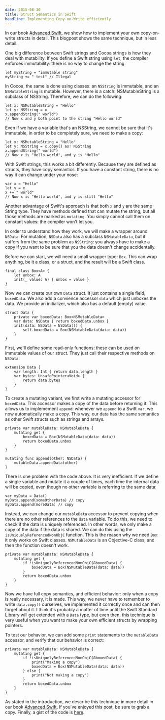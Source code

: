 ```yaml
---
date: 2015-08-30
title: Struct Semantics in Swift
headline: Implementing Copy-on-Write efficiently
---
```



In our book [Advanced Swift](https://www.objc.io/books/advanced-swift/), we show how to implement your own copy-on-write structs in detail. This blogpost shows the same technique, but in less detail.

One big difference between Swift strings and Cocoa strings is how they deal with mutability. If you define a Swift string using `let`, the compiler enforces immutability: there is no way to change the string:

    let myString = "immutable string"
    myString += " test" // Illegal

In Cocoa, the same is done using classes: an `NSString` is immutable, and an `NSMutableString` is mutable. However, there is a catch: NSMutableString is a subclass of NSString. Therefore, we can do the following:

    let x: NSMutableString = "Hello"
    let y: NSString = x
    x.appendString(" world")
    // Now x and y both point to the string "Hello world"

Even if we have a variable that's an NSString, we cannot be sure that it's immutable, in order to be completely sure, we need to make a copy:

    
    let x: NSMutableString = "Hello"
    let y: NSString = x.copy() as! NSString
    x.appendString(" world")
    // Now x is "Hello world", and y is "Hello"

With Swift strings, this works a bit differently. Because they are defined as structs, they have copy semantics. If you have a constant string, there is no way it can change under your nose:

    var x = "Hello"
    let y = x
    x += " world"
    // Now x is "Hello world", and y is still "Hello"

Another advantage of Swift's approach is that both `x` and `y` are the same String type. They have methods defined that can mutate the string, but all those methods are marked as `mutating`. You simply cannot call them on constant values: the compiler won't let you.

In order to understand how they work, we will make a wrapper around `NSData`. For mutation, `NSData` also has a subclass `NSMutableData`, but it suffers from the same problem as `NSString`: you always have to make a copy if you want to be sure that you the data doesn't change accidentally.

Before we can start, we will need a small wrapper type: `Box`. This can wrap anything, be it a class, or a struct, and the result will be a Swift class.

    final class Box<A> {
        let unbox: A
        init(_ value: A) { unbox = value }
    }

Now we can create our own `Data` struct. It just contains a single field, `boxedData`. We also add a convience accessor `data` which just unboxes the data. We provide an initializer, which also has a default (empty) value.

    struct Data {
        private var boxedData: Box<NSMutableData>
        var data: NSData { return boxedData.unbox }
        init(data: NSData = NSData()) {
            self.boxedData = Box(NSMutableData(data: data))
        }
    }

First, we'll define some read-only functions: these can be used on immutable values of our struct. They just call their respective methods on `NSData`:

    extension Data {
        var length: Int { return data.length }
        var bytes: UnsafePointer<Void> {
            return data.bytes
        }
    }

To create a mutating variant, we first write a mutating accessor for `boxedData`. This accessor makes a copy of the data before returning it. This allows us to implemement `append`: whenever we `append` to a Swift `var`, we now automatically make a copy. This way, our data has the same semantics as other Swift structs such as strings and arrays.

    private var mutableData: NSMutableData {
        mutating get {
            boxedData = Box(NSMutableData(data: data))
            return boxedData.unbox
        }
    }
    
    mutating func append(other: NSData) {
        mutableData.appendData(other)
    }

There is one problem with the code above. It is very inefficient. If we define a single variable and mutate it a couple of times, each time the internal data will be copied, even though no other variable is referring to the same data:

    var myData = Data()
    myData.append(someOtherData) // copy
    myData.append(moreData) // copy

Instead, we can change our `mutableData` accessor to prevent copying when there are no other references to the `data` variable. To do this, we need to check if the data is uniquely referenced. In other words, we only make a copy of the data if the data is shared. We can do this using the `isUniquelyReferencedNonObjC` function. This is the reason why we need `Box`: it only works on Swift classes. `NSMutableData` is an Objective-C class, and then the function doesn't work.

    private var mutableData: NSMutableData {
        mutating get {
            if !isUniquelyReferencedNonObjC(&boxedData) {
                boxedData = Box(NSMutableData(data: data))
            }
            return boxedData.unbox
        }
    }

Now we have full copy semantics, and efficient behavior: only when a copy is really necessary, it is made. This way, we never have to remember to write `data.copy()` ourselves, we implemented it correctly once and can then forget about it. I think it's probably a matter of time until the Swift Standard Library will get extended with a `Data` type, but even then, this technique is very useful when you want to make your own efficient structs by wrapping pointers.

To test our behavior, we can add some `print` statements to the `mutableData` accessor, and verify that our behavior is correct:

    private var mutableData: NSMutableData {
        mutating get {
            if !isUniquelyReferencedNonObjC(&boxedData) {
                print("Making a copy")
                boxedData = Box(NSMutableData(data: data))
            } else {
                print("Not making a copy")
            }
            return boxedData.unbox
        }
    }

As stated in the introduction, we describe this technique in more detail in our book [Advanced Swift](https://www.objc.io/books/advanced-swift/). If you've enjoyed this post, be sure to grab a copy. Finally, a gist of the code is [here](https://gist.github.com/chriseidhof/d96f0f652a7c6358d865).

